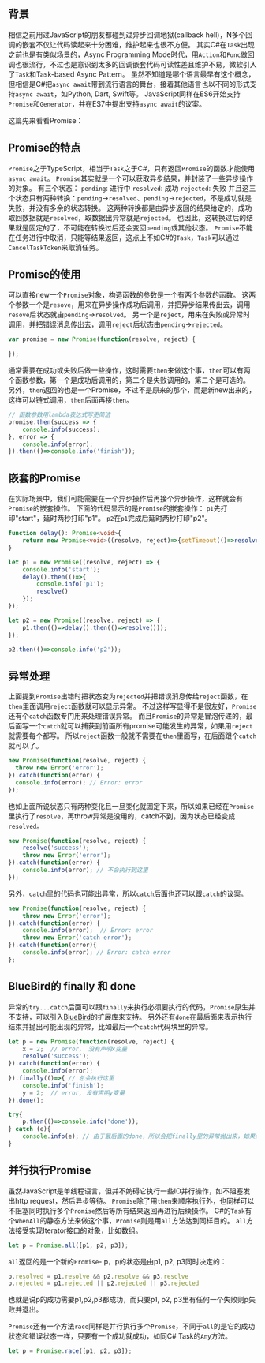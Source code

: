 
## **背景**
相信之前用过JavaScript的朋友都碰到过异步回调地狱(callback hell)，N多个回调的嵌套不仅让代码读起来十分困难，维护起来也很不方便。
其实C#在`Task`出现之前也是有类似场景的，Async Programming Mode时代，用`Action`和`Func`做回调也很流行，不过也是意识到太多的回调嵌套代码可读性差且维护不易，微软引入了`Task`和Task-based Async Pattern。
虽然不知道是哪个语言最早有这个概念，但相信是C#把`async await`带到流行语言的舞台，接着其他语言也以不同的形式支持`async await`，如Python, Dart, Swift等。
JavaScript同样在ES6开始支持`Promise`和`Generator`，并在ES7中提出支持`async await`的议案。

这篇先来看看Promise：

## **Promise的特点**
`Promise`之于TypeScript，相当于`Task`之于C#，只有返回`Promise`的函数才能使用`async await`。
`Promise`其实就是一个可以获取异步结果，并封装了一些异步操作的对象。
有三个状态：
`pending`: 进行中
`resolved`: 成功
`rejected`: 失败
并且这三个状态只有两种转换：`pending`->`resolved`、`pending`->`rejected`，不是成功就是失败，并没有多余的状态转换。
这两种转换都是由异步返回的结果给定的，成功取回数据就是`resolved`，取数据出异常就是`rejected`。
也因此，这转换过后的结果就是固定的了，不可能在转换过后还会变回`pending`或其他状态。
`Promise`不能在任务进行中取消，只能等结果返回，这点上不如C#的`Task`，`Task`可以通过`CancelTaskToken`来取消任务。

## **Promise的使用**
可以直接new一个`Promise`对象，构造函数的参数是一个有两个参数的函数。
这两个参数一个是`resove`，用来在异步操作成功后调用，并把异步结果传出去，调用`resove`后状态就由`pending`->`resolved`。
另一个是`reject`，用来在失败或异常时调用，并把错误消息传出去，调用`reject`后状态由`pending`->`rejected`。

```ts
var promise = new Promise(function(resolve, reject) {
    
});
```
通常需要在成功或失败后做一些操作，这时需要`then`来做这个事，`then`可以有两个函数参数，第一个是成功后调用的，第二个是失败调用的，第二个是可选的。
另外，`then`返回的也是一个Promise，不过不是原来的那个，而是新new出来的，这样可以链式调用，`then`后面再接`then`。

```ts
// 函数参数用lambda表达式写更简洁
promise.then(success => {
    console.info(success);
}, error => {
    console.info(error);
}).then(()=>console.info('finish'));
```

## **嵌套的Promise**
在实际场景中，我们可能需要在一个异步操作后再接个异步操作，这样就会有`Promise`的嵌套操作。
下面的代码显示的是`Promise`的嵌套操作：
`p1`先打印"start"，延时两秒打印"p1"。
`p2`在`p1`完成后延时两秒打印"p2"。

```ts
function delay(): Promise<void>{
    return new Promise<void>((resolve, reject)=>{setTimeout(()=>resolve(), 2000)});
}

let p1 = new Promise((resolve, reject) => {
    console.info('start'); 
    delay().then(()=>{
        console.info('p1'); 
        resolve()
    });
});

let p2 = new Promise((resolve, reject) => {
    p1.then(()=>delay().then(()=>resolve()));
});

p2.then(()=>console.info('p2'));
```

## **异常处理**
上面提到`Promise`出错时把状态变为`rejected`并把错误消息传给`reject`函数，在`then`里面调用`reject`函数就可以显示异常。
不过这样写显得不是很友好，`Promise`还有个`catch`函数专门用来处理错误异常。
而且`Promise`的异常是冒泡传递的，最后面写一个`catch`就可以捕获到前面所有promise可能发生的异常，如果用`reject`就需要每个都写。
所以`reject`函数一般就不需要在`then`里面写，在后面跟个`catch`就可以了。

```ts
new Promise(function(resolve, reject) {
  throw new Error('error');
}).catch(function(error) {
  console.info(error); // Error: error
});
```
也如上面所说状态只有两种变化且一旦变化就固定下来，所以如果已经在`Promise`里执行了`resolve`，再throw异常是没用的，catch不到，因为状态已经变成`resolved`。

```ts
new Promise(function(resolve, reject) {
    resolve('success');
    throw new Error('error');
}).catch(function(error) {
    console.info(error); // 不会执行到这里
});
```
另外，`catch`里的代码也可能出异常，所以`catch`后面也还可以跟`catch`的议案。

```ts
new Promise(function(resolve, reject) {
    throw new Error('error');
}).catch(function(error) {
    console.info(error);  // Error: error
    throw new Error('catch error');
}).catch(function(error){
    console.info(error); // Error: catch error   
};
```

## **BlueBird的 finally 和 done**
异常的`try...catch`后面可以跟`finally`来执行必须要执行的代码，`Promise`原生并不支持，可以引入[BlueBird](http://bluebirdjs.com/docs/getting-started.html)的扩展库来支持。
另外还有`done`在最后面来表示执行结束并抛出可能出现的异常，比如最后一个`catch`代码块里的异常。

```ts
let p = new Promise(function(resolve, reject) {
    x = 2;  // error， 没有声明x变量
    resolve('success');
}).catch(function(error) {
    console.info(error); 
}).finally(()=>{ // 总会执行这里
    console.info('finish');
    y = 2;  // error, 没有声明y变量
}).done(); 

try{
    p.then(()=>console.info('done'));
} catch (e){
    console.info(e); // 由于最后面的done，所以会把finally里的异常抛出来，如果没有done则不会执行到这里
}
```

## **并行执行Promise**
虽然JavaScript是单线程语言，但并不妨碍它执行一些IO并行操作，如不阻塞发出http request，然后异步等待。
`Promise`除了用`then`来顺序执行外，也同样可以不阻塞同时执行多个`Promise`然后等所有结果返回再进行后续操作。
C#的`Task`有个`WhenAll`的静态方法来做这个事，`Promise`则是用`all`方法达到同样目的。
`all`方法接受实现Iterator接口的对象，比如数组。

```ts
let p = Promise.all([p1, p2, p3]);
```
`all`返回的是一个新的`Promise`- p，p的状态是由p1, p2, p3同时决定的：

```ts
p.resolved = p1.resolve && p2.resolve && p3.resolve
p.rejected = p1.rejected || p2.rejected || p3.rejected
```
也就是说p的成功需要p1,p2,p3都成功，而只要p1, p2, p3里有任何一个失败则p失败并退出。

`Promise`还有一个方法`race`同样是并行执行多个`Promise`，不同于`all`的是它的成功状态和错误状态一样，只要有一个成功就成功，如同C# Task的`Any`方法。

```ts
let p = Promise.race([p1, p2, p3]);
```